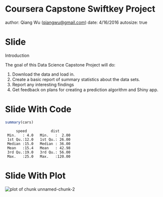 Coursera Capstone Swiftkey Project
========================================================
author: Qiang Wu (qiangwu@gmail.com)
date: 4/16/2016
autosize: true

Slide
========================================================

Introduction

The goal of this Data Science Capstone Project will do: 
1. Download the data and load in.
2. Create a basic report of summary statistics about the data sets.
3. Report any interesting findings
4. Get feedback on plans for creating a prediction algorithm and Shiny app.

Slide With Code
========================================================


```r
summary(cars)
```

```
     speed           dist       
 Min.   : 4.0   Min.   :  2.00  
 1st Qu.:12.0   1st Qu.: 26.00  
 Median :15.0   Median : 36.00  
 Mean   :15.4   Mean   : 42.98  
 3rd Qu.:19.0   3rd Qu.: 56.00  
 Max.   :25.0   Max.   :120.00  
```

Slide With Plot
========================================================

![plot of chunk unnamed-chunk-2](Swiftkey-figure/unnamed-chunk-2-1.png)
